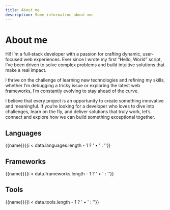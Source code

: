 ```yaml
---
title: About me
description: Some information about me.
---
```


<script setup>
  import { data } from './../../data/about.data.mts'
</script>

# About me

Hi! I’m a full‑stack developer with a passion for crafting dynamic, user‐focused web experiences. Ever since I wrote my first “Hello, World” script, I’ve been driven to solve complex problems and build intuitive solutions that make a real impact.

I thrive on the challenge of learning new technologies and refining my skills, whether I’m debugging a tricky issue or exploring the latest web frameworks, I’m constantly evolving to stay ahead of the curve.

I believe that every project is an opportunity to create something innovative and meaningful. If you’re looking for a developer who loves to dive into challenges, learn on the fly, and deliver solutions that truly work, let’s connect and explore how we can build something exceptional together.

## Languages

<span v-for="(name, i) in data.languages">{{name}}{{i < data.languages.length - 1 ? ' &bull; ' : ''}}</span>

## Frameworks

<span v-for="(name, i) in data.frameworks">{{name}}{{i < data.frameworks.length - 1 ? ' &bull; ' : ''}}</span>

## Tools

<span v-for="(name, i) in data.tools">{{name}}{{i < data.tools.length - 1 ? ' &bull; ' : ''}}</span>
